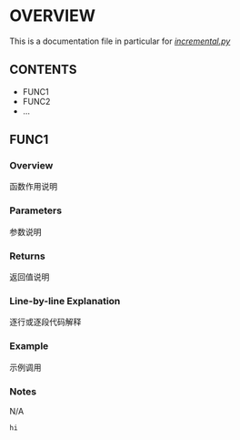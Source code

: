 # OVERVIEW
This is a documentation file in particular for [*incremental.py*](incremental.py)


## CONTENTS
- FUNC1
- FUNC2
- ...

## FUNC1
### Overview
函数作用说明

### Parameters
参数说明

### Returns
返回值说明

### Line-by-line Explanation
逐行或逐段代码解释

### Example
示例调用

### Notes
N/A

```python
hi
```